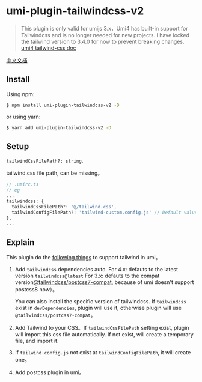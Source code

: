 # umi-plugin-tailwindcss-v2

> This plugin is only valid for umijs 3.x，Umi4 has built-in support for Tailwindcss and is no longer needed for new projects. I have locked the tailwind version to 3.4.0 for now to prevent breaking changes.
> [umi4 tailwind-css doc](https://umijs.org/docs/guides/generator#tailwind-css-%E9%85%8D%E7%BD%AE%E7%94%9F%E6%88%90%E5%99%A8)

[中文文档](https://github.com/dewfall123/umi-plugin-tailwindcss/blob/master/README.CN.md)

## Install

Using npm:

```bash
$ npm install umi-plugin-tailwindcss-v2 -D
```

or using yarn:

```bash
$ yarn add umi-plugin-tailwindcss-v2 -D
```

## Setup

`tailwindCssFilePath?: string`.

tailwind.css file path, can be missing。

```ts
// .umirc.ts
// eg
...
tailwindcss: {
  tailwindCssFilePath?: '@/tailwind.css',
  tailwindConfigFilePath?: 'tailwind-custom.config.js' // Default value: tailwindConfigFilePath || join(process.env.APP_ROOT || api.cwd, 'tailwind.config.js'),
},
...
```

## Explain

This plugin do the [following things](https://tailwindcss.com/docs/installation) to support tailwind in umi。

1. Add `tailwindcss` dependencies auto.
   For 4.x: defauts to the latest version `tailwindcss@latest`
   For 3.x: defauts to the compat version[@tailwindcss/postcss7-compat](https://tailwindcss.com/docs/installation#post-css-7-compatibility-build), because of umi doesn't support postcss8 now）。

   You can also install the specific version of tailwindcss. If `tailwindcss` exist in `devDependencies`, plugin will use it, otherwise plugin will use `@tailwindcss/postcss7-compat`。

2. Add Tailwind to your CSS。If `tailwindCssFilePath` setting exist, plugin will import this css file automatically. If not exist, will create a temporary file, and import it.
3. If `tailwind.config.js` not exist at `tailwindConfigFilePath`, it will create one。
4. Add postcss plugin in umi。
